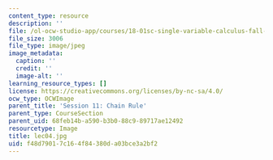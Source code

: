 ```yaml
---
content_type: resource
description: ''
file: /ol-ocw-studio-app/courses/18-01sc-single-variable-calculus-fall-2010/f48d79017c164f84380da03bce3a2bf2_lec04.jpg
file_size: 3006
file_type: image/jpeg
image_metadata:
  caption: ''
  credit: ''
  image-alt: ''
learning_resource_types: []
license: https://creativecommons.org/licenses/by-nc-sa/4.0/
ocw_type: OCWImage
parent_title: 'Session 11: Chain Rule'
parent_type: CourseSection
parent_uid: 68feb14b-a590-b3b0-88c9-89717ae12492
resourcetype: Image
title: lec04.jpg
uid: f48d7901-7c16-4f84-380d-a03bce3a2bf2
---
```

